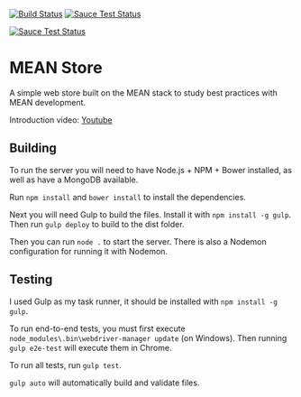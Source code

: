 [![Build Status](https://travis-ci.org/juunas11/mean_store.svg?branch=master)](https://travis-ci.org/juunas11/mean_store)
[![Sauce Test Status](https://saucelabs.com/buildstatus/juunas11)](https://saucelabs.com/u/juunas11)

[![Sauce Test Status](https://saucelabs.com/browser-matrix/juunas11.svg)](https://saucelabs.com/u/juunas11)

# MEAN Store
A simple web store built on the MEAN stack to study best practices with MEAN development.

Introduction video: [Youtube](http://youtu.be/jdmERNBQ7es)

## Building
To run the server you will need to have Node.js + NPM + Bower installed, as well as have a MongoDB available.

Run `npm install` and `bower install` to install the dependencies.

Next you will need Gulp to build the files. Install it with `npm install -g gulp`. Then run `gulp deploy` to build to the dist folder.

Then you can run `node .` to start the server. There is also a Nodemon configuration for running it with Nodemon.

## Testing
I used Gulp as my task runner, it should be installed with `npm install -g gulp`.

To run end-to-end tests, you must first execute `node_modules\.bin\webdriver-manager update` (on Windows). Then running `gulp e2e-test` will execute them in Chrome.

To run all tests, run `gulp test`.

`gulp auto` will automatically build and validate files.
